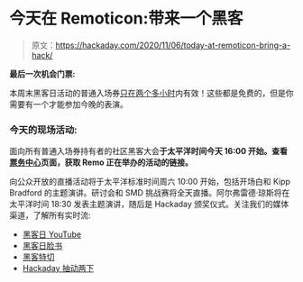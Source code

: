 # 今天在 Remoticon:带来一个黑客

> 原文：<https://hackaday.com/2020/11/06/today-at-remoticon-bring-a-hack/>

**最后一次机会门票:**

本周末黑客日活动的普通入场券[只在两个多小时](https://www.eventbrite.com/e/remoticon-tickets-115886905855?utm_source=Hackaday.io&utm_campaign=bfa94c69c0-EMAIL_CAMPAIGN_2020_04_20_COPY_01&utm_medium=email&utm_term=0_880d5c0e21-bfa94c69c0-159325445&mc_cid=bfa94c69c0&mc_eid=83069af361)内有效！这些都是免费的，但是你需要有一个才能参加今晚的表演。

### 今天的现场活动:

面向所有普通入场券持有者的社区黑客大会**于太平洋时间今天 16:00 开始。查看[票务中心](https://www.eventbrite.com/x/remoticon-tickets-115886905855)页面，获取 Remo 正在举办的活动的链接。**

向公众开放的直播活动将于太平洋标准时间周六 10:00 开始，包括开场白和 Kipp Bradford 的主题演讲。研讨会和 SMD 挑战赛将全天直播。阿尔弗雷德·琼斯将在太平洋时间 18:30 发表主题演讲，随后是 Hackaday 颁奖仪式。关注我们的媒体渠道，了解所有实时流:

*   [黑客日 YouTube](https://www.youtube.com/hackaday)
*   [黑客日脸书](https://www.facebook.com/hackaday.io/)
*   [黑客特切](https://www.twitch.tv/hackadayio)
*   [Hackaday 抽动两下](https://www.twitch.tv/hackadaytwo)